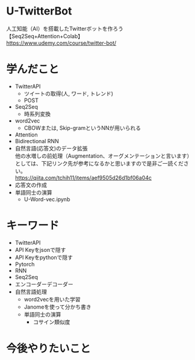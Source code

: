 # U-TwitterBot
人工知能（AI）を搭載したTwitterボットを作ろう【Seq2Seq+Attention+Colab】<br>
https://www.udemy.com/course/twitter-bot/

# 学んだこと
* TwitterAPI
  * ツイートの取得(人, ワード, トレンド)
  * POST
* Seq2Seq
  * 時系列変換
* word2vec
  * CBOWまたは, Skip-gramというNNが用いられる
* Attention
* Bidirectional RNN
* 自然言語(応答文)のデータ拡張 <br>
他の水増しの前処理（Augmentation、オーグメンテーションと言います）としては、下記リンク先が参考になるかと思いますので是非ご一読ください。<br>
https://qiita.com/tchih11/items/aef9505d26d1bf06a04c
* 応答文の作成
* 単語同士の演算
  * U-Word-vec.ipynb

# キーワード
* TwitterAPI
* API Keyをjsonで隠す
* API Keyをpythonで隠す
* Pytorch
* RNN
* Seq2Seq
* エンコーダーデコーダー
* 自然言語処理
  * word2vecを用いた学習
  * Janomeを使って分かち書き
  * 単語同士の演算
    * コサイン類似度

# 今後やりたいこと
